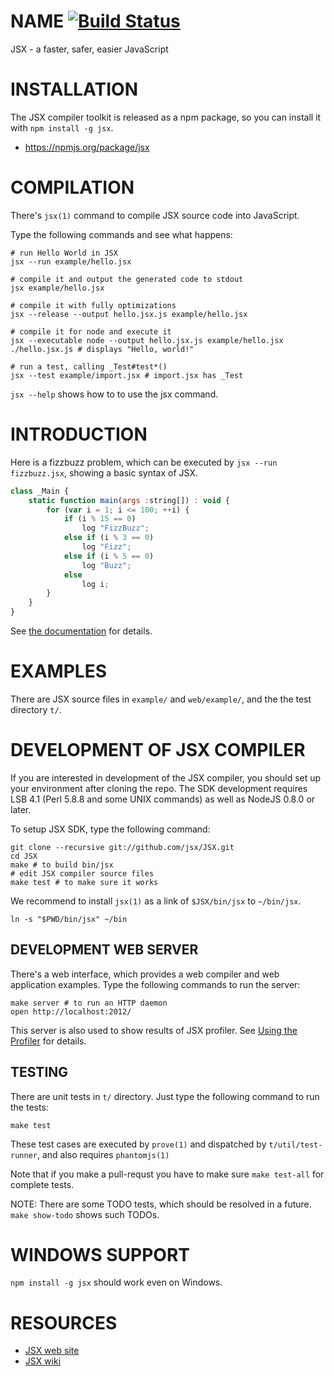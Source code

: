 NAME [![Build Status](https://secure.travis-ci.org/jsx/JSX.png)](http://travis-ci.org/jsx/JSX)
=======================

JSX - a faster, safer, easier JavaScript

INSTALLATION
=======================

The JSX compiler toolkit is released as a npm package, so you can install it with `npm install -g jsx`.

* https://npmjs.org/package/jsx

COMPILATION
=======================

There's `jsx(1)` command to compile JSX source code into JavaScript.

Type the following commands and see what happens:

    # run Hello World in JSX
    jsx --run example/hello.jsx

    # compile it and output the generated code to stdout
    jsx example/hello.jsx

    # compile it with fully optimizations
    jsx --release --output hello.jsx.js example/hello.jsx

    # compile it for node and execute it
    jsx --executable node --output hello.jsx.js example/hello.jsx
    ./hello.jsx.js # displays "Hello, world!"

    # run a test, calling _Test#test*()
    jsx --test example/import.jsx # import.jsx has _Test

`jsx --help` shows how to to use the jsx command.

INTRODUCTION
=======================

Here is a fizzbuzz problem, which can be executed by `jsx --run fizzbuzz.jsx`, showing a basic syntax of JSX.

```jsx
class _Main {
	static function main(args :string[]) : void {
		for (var i = 1; i <= 100; ++i) {
			if (i % 15 == 0)
				log "FizzBuzz";
			else if (i % 3 == 0)
				log "Fizz";
			else if (i % 5 == 0)
				log "Buzz";
			else
				log i;
		}
	}
}
```

See [the documentation](http://jsx.github.io/doc.html) for details.

EXAMPLES
=======================

There are JSX source files in `example/` and `web/example/`, and the the test directory `t/`.

DEVELOPMENT OF JSX COMPILER
=======================

If you are interested in development of the JSX compiler, you should set up your environment after cloning the repo. The SDK development requires LSB 4.1 (Perl 5.8.8 and some UNIX commands) as well as NodeJS 0.8.0 or later.

To setup JSX SDK, type the following command:

    git clone --recursive git://github.com/jsx/JSX.git
    cd JSX
    make # to build bin/jsx
    # edit JSX compiler source files
    make test # to make sure it works

We recommend to install `jsx(1)` as a link of `$JSX/bin/jsx` to `~/bin/jsx`.

    ln -s "$PWD/bin/jsx" ~/bin

DEVELOPMENT WEB SERVER
-----------------------

There's a web interface, which provides a web compiler and web application examples.
Type the following commands to run the server:

    make server # to run an HTTP daemon
    open http://localhost:2012/

This server is also used to show results of JSX profiler.
See [Using the Profiler](http://jsx.github.io/doc/profiler.html) for details.

TESTING
-----------------------

There are unit tests in `t/` directory. Just type the following command to run the tests:

    make test

These test cases are executed by `prove(1)` and dispatched by `t/util/test-runner`, and also requires `phantomjs(1)`

Note that if you make a pull-requst you have to make sure `make test-all` for complete tests.

NOTE: There are some TODO tests, which should be resolved in a future. `make show-todo` shows such TODOs.

WINDOWS SUPPORT
=======================

`npm install -g jsx` should work even on Windows.

RESOURCES
=======================

* [JSX web site](http://jsx.github.io/)
* [JSX wiki](https://github.com/jsx/JSX/wiki)

